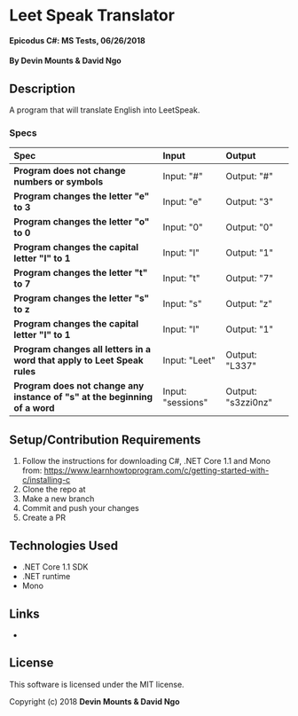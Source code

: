 # Leet Speak Translator

#### Epicodus C#: MS Tests, 06/26/2018

#### By Devin Mounts & David Ngo

## Description

A program that will translate English into LeetSpeak.

### Specs
| Spec | Input | Output |
| :-------------     | :------------- | :------------- |
| **Program does not change numbers or symbols**| Input: "#" | Output: "#" |
| **Program changes the letter "e" to 3**| Input: "e" | Output: "3" |
| **Program changes the letter "o" to 0**| Input: "0" | Output: "0" |
| **Program changes the capital letter "I" to 1**| Input: "I" | Output: "1" |
| **Program changes the letter "t" to 7**| Input: "t" | Output: "7" |
| **Program changes the letter "s" to z**| Input: "s" | Output: "z" |
| **Program changes the capital letter "I" to 1**| Input: "I" | Output: "1" |
| **Program changes all letters in a word that apply to Leet Speak rules**| Input: "Leet" | Output: "L337" |
| **Program does not change any instance of "s" at the beginning of a word**| Input: "sessions" | Output: "s3zzi0nz" |


## Setup/Contribution Requirements

1. Follow the instructions for downloading C#, .NET Core 1.1 and Mono from: https://www.learnhowtoprogram.com/c/getting-started-with-c/installing-c
1. Clone the repo at
1. Make a new branch
1. Commit and push your changes
1. Create a PR

## Technologies Used

* .NET Core 1.1 SDK
* .NET runtime
* Mono

## Links

*

## License

This software is licensed under the MIT license.

Copyright (c) 2018 **Devin Mounts & David Ngo**
